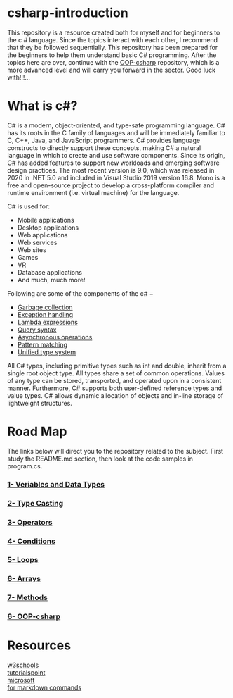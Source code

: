 # csharp-introduction
This repository is a resource created both for myself and for beginners to the c # language. Since the topics interact with each other, I recommend that they be followed sequentially. This repository has been prepared for the beginners to help them understand basic C# programming. After the topics here are over, continue with the [OOP-csharp](https://github.com/rmznkrblt/OOP-csharp) repository, which is a more advanced level and will carry you forward in the sector. Good luck with!!!...
 
# What is c#?
 C# is a modern, object-oriented, and type-safe programming language. C# has its roots in the C family of languages and will be immediately familiar to C, C++, Java, and JavaScript programmers. C# provides language constructs to directly support these concepts, making C# a natural language in which to create and use software components. Since its origin, C# has added features to support new workloads and emerging software design practices.
 The most recent version is 9.0, which was released in 2020 in .NET 5.0 and included in Visual Studio 2019 version 16.8. Mono is a free and open-source project to develop a cross-platform compiler and runtime environment (i.e. virtual machine) for the language.

C# is used for:
* Mobile applications
* Desktop applications
* Web applications
* Web services
* Web sites
* Games
* VR
* Database applications
* And much, much more!
 
 Following are some of the components of the c# −
 * [Garbage collection](https://docs.microsoft.com/tr-tr/dotnet/standard/garbage-collection/)
 * [Exception handling](https://docs.microsoft.com/tr-tr/dotnet/csharp/programming-guide/exceptions/)
 * [Lambda expressions](https://docs.microsoft.com/tr-tr/dotnet/csharp/language-reference/operators/lambda-expressions)
 * [Query syntax](https://docs.microsoft.com/tr-tr/dotnet/csharp/linq/)
 * [Asynchronous operations](https://docs.microsoft.com/tr-tr/dotnet/csharp/programming-guide/concepts/async/)
 * [Pattern matching](https://docs.microsoft.com/tr-tr/dotnet/csharp/pattern-matching)
 * [Unified type system](https://docs.microsoft.com/tr-tr/dotnet/csharp/programming-guide/types/)
 
  All C# types, including primitive types such as int and double, inherit from a single root object type. All types share a set of common operations. Values of any type can be stored, transported, and operated upon in a consistent manner. Furthermore, C# supports both user-defined reference types and value types. C# allows dynamic allocation of objects and in-line storage of lightweight structures.
  
 # Road Map
  
  The links below will direct you to the repository related to the subject. First study the README.md section, then look at the code samples in program.cs.
 
### [1- Veriables and Data Types](https://github.com/rmznkrblt/csharp-introduction/tree/main/VeriablesAndTypes)

### [2- Type Casting](https://github.com/rmznkrblt/csharp-introduction/tree/main/TypeCasting)
     
### [3- Operators](https://github.com/rmznkrblt/csharp-introduction/tree/main/Operators)

### [4- Conditions](https://github.com/rmznkrblt/csharp-introduction/tree/main/Conditions)

### [5- Loops](https://github.com/rmznkrblt/csharp-introduction/tree/main/Loops)

### [6- Arrays](https://github.com/rmznkrblt/csharp-introduction/tree/main/Arrays)

### [7- Methods](https://github.com/rmznkrblt/csharp-introduction/tree/main/Methods)

### [6- OOP-csharp](https://github.com/rmznkrblt/OOP-csharp)

# Resources
 [w3schools](https://www.w3schools.com/cs/cs_variables.asp)<br>
 [tutorialspoint](https://www.tutorialspoint.com/csharp/index.htm)<br>
 [microsoft](https://docs.microsoft.com/tr-tr/dotnet/csharp/)<br>
 [for markdown commands](https://guides.github.com/features/mastering-markdown/)<br>
